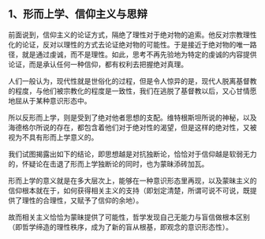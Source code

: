 <h2>1、形而上学、信仰主义与思辩</h2><p data-pid="83Hz8rKn">前面说到，信仰主义的论证方式，隔绝了理性对于绝对物的追索。他反对宗教理性化的论证，反对以理性的方式去论证绝对物的可能性。于是接近于绝对物的唯一路径，就是通过虔诚，而不是理性。如此，思考不再先验地为特定的虔诚的内容提供论证，而是承认任何一种信仰，都有权利去把握绝对真理。</p><p data-pid="B_hAvglv">人们一般认为，现代性就是世俗化的过程，但是令人惊异的是，现代人脱离基督教的程度，与他们被宗教化的程度是一致性，我们在逃脱了基督教以后，又心甘情愿地屈从于某种意识形态中。</p><p data-pid="sOutjo7C">所以反形而上学，则是受到了绝对他者思想的支配。维特根斯坦所说的神秘，以及海德格尔所说的存在，都包含着他们对于绝对性的渴望，但是这样的绝对性，又被视为不具有形而上学意义的。</p><p data-pid="m3Qq4jay">我们试图揭露出如下的结论，即思想越是对抗独断论，恰恰对于信仰越是软弱无力的，怀疑论在击退了形而上学独断论的同时，也为蒙昧添砖加瓦。</p><p data-pid="W_GzUpWF">形而上学的意义就是在多大层次上，能够在一种意识形态里再现，以及蒙昧主义的信仰根本就在于，如何获得相关主义的支持（即划定清楚，所谓可说不可说，既提供了理性的合理性，又赋予了信仰的余地）。</p><p data-pid="S17BSJo7">故而相关主义恰恰为蒙昧提供了可能性，哲学发现自己无能力与盲信做根本区别（即哲学缔造的理性秩序，成为了新的盲从根基，即观念的意识形态性）。</p><p></p><p></p><p></p><p></p><p></p>